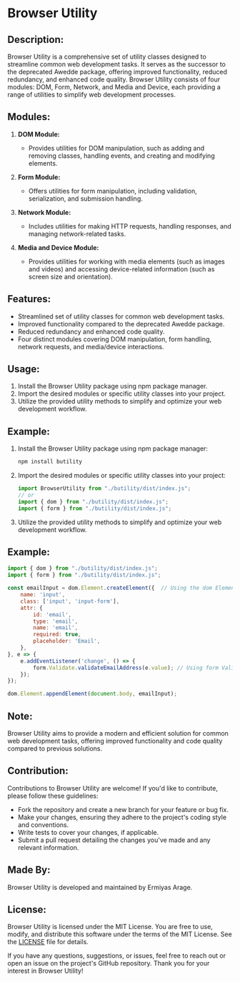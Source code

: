 # Browser Utility

## Description:
Browser Utility is a comprehensive set of utility classes designed to streamline common web development tasks. It serves as the successor to the deprecated Awedde package, offering improved functionality, reduced redundancy, and enhanced code quality. Browser Utility consists of four modules: DOM, Form, Network, and Media and Device, each providing a range of utilities to simplify web development processes.

## Modules:

1. **DOM Module:**
   - Provides utilities for DOM manipulation, such as adding and removing classes, handling events, and creating and modifying elements.

2. **Form Module:**
   - Offers utilities for form manipulation, including validation, serialization, and submission handling.

3. **Network Module:**
   - Includes utilities for making HTTP requests, handling responses, and managing network-related tasks.

4. **Media and Device Module:**
   - Provides utilities for working with media elements (such as images and videos) and accessing device-related information (such as screen size and orientation).

## Features:
- Streamlined set of utility classes for common web development tasks.
- Improved functionality compared to the deprecated Awedde package.
- Reduced redundancy and enhanced code quality.
- Four distinct modules covering DOM manipulation, form handling, network requests, and media/device interactions.

## Usage:
1. Install the Browser Utility package using npm package manager.
2. Import the desired modules or specific utility classes into your project.
3. Utilize the provided utility methods to simplify and optimize your web development workflow.


## Example:
1. Install the Browser Utility package using npm package manager:
   ```bash
   npm install butility
   ```

2. Import the desired modules or specific utility classes into your project:

   ```javascript
   import BrowserUtility from "./butility/dist/index.js";
   // or
   import { dom } from "./butility/dist/index.js";
   import { form } from "./butility/dist/index.js";
   ```

3. Utilize the provided utility methods to simplify and optimize your web development workflow.

## Example:
```javascript
import { dom } from "./butility/dist/index.js";
import { form } from "./butility/dist/index.js";

const emailInput = dom.Element.createElement({  // Using the dom Element method
    name: 'input',
    class: ['input', 'input-form'],
    attr: {
        id: 'email',
        type: 'email',
        name: 'email',
        required: true,
        placeholder: 'Email',
    },
}, e => {
    e.addEventListener('change', () => {
        form.Validate.validateEmailAddress(e.value); // Using form Validate method
    });
});

dom.Element.appendElement(document.body, emailInput);
```

## Note:
Browser Utility aims to provide a modern and efficient solution for common web development tasks, offering improved functionality and code quality compared to previous solutions.

## Contribution:
Contributions to Browser Utility are welcome! If you'd like to contribute, please follow these guidelines:
- Fork the repository and create a new branch for your feature or bug fix.
- Make your changes, ensuring they adhere to the project's coding style and conventions.
- Write tests to cover your changes, if applicable.
- Submit a pull request detailing the changes you've made and any relevant information.

## Made By:
Browser Utility is developed and maintained by Ermiyas Arage.

## License:
Browser Utility is licensed under the MIT License. You are free to use, modify, and distribute this software under the terms of the MIT License. See the [LICENSE](https://opensource.org/license/mit) file for details.

If you have any questions, suggestions, or issues, feel free to reach out or open an issue on the project's GitHub repository. Thank you for your interest in Browser Utility!